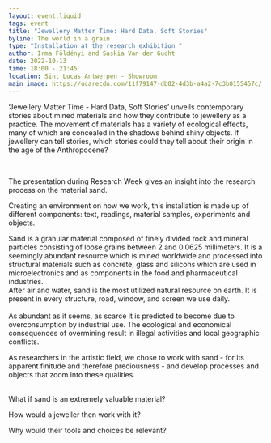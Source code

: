 ```yaml
---
layout: event.liquid
tags: event
title: "Jewellery Matter Time: Hard Data, Soft Stories"
byline: The world in a grain
type: "Installation at the research exhibition "
author: Irma Földényi and Saskia Van der Gucht
date: 2022-10-13
time: 18:00 - 21:45
location: Sint Lucas Antwerpen - Showroom
main_image: https://ucarecdn.com/11f79147-db02-4d3b-a4a2-7c3b8155457c/
---
```

‘Jewellery Matter Time - Hard Data, Soft Stories’ unveils contemporary stories about mined materials and how they contribute to jewellery as a practice. The movement of materials has a variety of ecological effects, many of which are concealed in the shadows behind shiny objects. If jewellery can tell stories, which stories could they tell about their origin in the age of the Anthropocene? 

 

The presentation during Research Week gives an insight into the research process on the material sand.

Creating an environment on how we work, this installation is made up of different components: text, readings, material samples, experiments and objects.

Sand is a granular material composed of finely divided rock and mineral particles consisting of loose grains between 2 and 0.0625 millimeters. It is a seemingly abundant resource which is mined worldwide and processed into structural materials such as concrete, glass and silicons which are used in microelectronics and as components in the food and pharmaceutical industries.\
After air and water, sand is the most utilized natural resource on earth. It is present in every structure, road, window, and screen we use daily.\
\
As abundant as it seems, as scarce it is predicted to become due to overconsumption by industrial use. The ecological and economical consequences of overmining result in illegal activities and local geographic conflicts.

As researchers in the artistic field, we chose to work with sand - for its apparent finitude and therefore preciousness - and develop processes and objects that zoom into these qualities. 

 \
What if sand is an extremely valuable material? 

How would a jeweller then work with it? 

Why would their tools and choices be relevant?